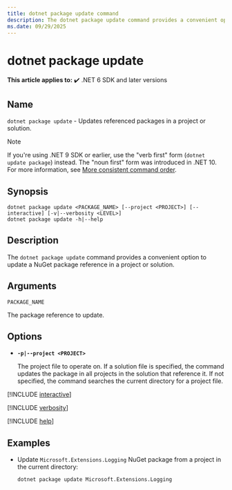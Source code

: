 ```yaml
---
title: dotnet package update command
description: The dotnet package update command provides a convenient option to update a NuGet package reference to a project.
ms.date: 09/29/2025
---
```

# dotnet package update

**This article applies to:** ✔️ .NET 6 SDK and later versions

## Name

`dotnet package update` - Updates referenced packages in a project or solution.

> [!NOTE]
> If you're using .NET 9 SDK or earlier, use the "verb first" form (`dotnet update package`) instead. The "noun first" form was introduced in .NET 10. For more information, see [More consistent command order](../whats-new/dotnet-10/sdk.md#more-consistent-command-order).

## Synopsis

```dotnetcli
dotnet package update <PACKAGE_NAME> [--project <PROJECT>] [--interactive] [-v|--verbosity <LEVEL>]
dotnet package update -h|--help
```

## Description

The `dotnet package update` command provides a convenient option to update a NuGet package reference in a project or solution.

## Arguments

`PACKAGE_NAME`

The package reference to update.

## Options

- **`-p|--project <PROJECT>`**

  The project file to operate on. If a solution file is specified, the command updates the package in all projects in the solution that reference it. If not specified, the command searches the current directory for a project file.

[!INCLUDE [interactive](../../../includes/cli-interactive.md)]

[!INCLUDE [verbosity](../../../includes/cli-verbosity-normal.md)]

[!INCLUDE [help](../../../includes/cli-help.md)]

## Examples

- Update `Microsoft.Extensions.Logging` NuGet package from a project in the current directory:

  ```dotnetcli
  dotnet package update Microsoft.Extensions.Logging
  ```

